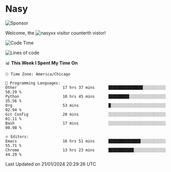 # Nasy

<!--
<p align="center">
<img height="200" src="https://github-readme-stats.vercel.app/api?username=nasyxx&count_private=true&show_icons=true&theme=dracula&include_all_commits=true"/>
<img height="200" src="https://github-readme-stats.vercel.app/api/top-langs/?username=nasyxx&theme=dracula&hide=html,jupyter+notebook&count_private=true&show_icons=true"/>
</p>

  
----------------
-->

![Sponsor](https://img.shields.io/static/v1.svg?label=Sponsor&message=%E2%9D%A4&logo=GitHub&style=flat&color=pink)
 
Welcome, the ![nasyxx visitor counter](https://count.getloli.com/get/@nasyxx?theme=rule34)th vistor!
 
<!--START_SECTION:waka-->
![Code Time](http://img.shields.io/badge/Code%20Time-4%2C253%20hrs%2037%20mins-blue)

![Lines of code](https://img.shields.io/badge/From%20Hello%20World%20I%27ve%20Written-6.3%20million%20lines%20of%20code-blue)

📊 **This Week I Spent My Time On** 

```text
🕑︎ Time Zone: America/Chicago

💬 Programming Languages: 
Other                    17 hrs 37 mins      ███████████████░░░░░░░░░░   58.29 % 
Python                   10 hrs 45 mins      █████████░░░░░░░░░░░░░░░░   35.56 % 
Org                      53 mins             █░░░░░░░░░░░░░░░░░░░░░░░░   02.94 % 
Git Config               20 mins             ░░░░░░░░░░░░░░░░░░░░░░░░░   01.11 % 
Bash                     17 mins             ░░░░░░░░░░░░░░░░░░░░░░░░░   00.98 % 

🔥 Editors: 
Emacs                    16 hrs 51 mins      ██████████████░░░░░░░░░░░   55.71 % 
Chrome                   13 hrs 23 mins      ███████████░░░░░░░░░░░░░░   44.29 % 
```


 Last Updated on 21/01/2024 20:29:26 UTC
<!--END_SECTION:waka-->

<!-- ![visitors](https://visitor-badge.laobi.icu/badge?page_id=nasyxx.nasyxx) -->
